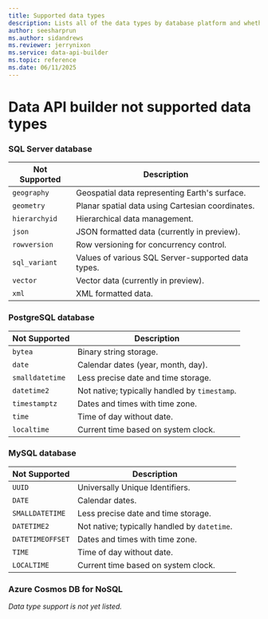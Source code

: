 ```yaml
---
title: Supported data types
description: Lists all of the data types by database platform and whether they're supported or not in Data API builder.
author: seesharprun
ms.author: sidandrews
ms.reviewer: jerrynixon
ms.service: data-api-builder
ms.topic: reference
ms.date: 06/11/2025
---
```


# Data API builder not supported data types

### SQL Server database

| **Not Supported**       | **Description**                                                |
|---------------------|----------------------------------------------------------------|
| `geography`         | Geospatial data representing Earth's surface.                  |
| `geometry`          | Planar spatial data using Cartesian coordinates.               |
| `hierarchyid`       | Hierarchical data management.                                  |
| `json`              | JSON formatted data (currently in preview).                                           |
| `rowversion`        | Row versioning for concurrency control.                        |
| `sql_variant`       | Values of various SQL Server-supported data types.             |
| `vector`               | Vector data (currently in preview).                                            |
| `xml`               | XML formatted data.                                            |

### PostgreSQL database

| **Not Supported**       | **Description**                                                |
|---------------------|----------------------------------------------------------------|
| `bytea`             | Binary string storage.                                         |
| `date`              | Calendar dates (year, month, day).                             |
| `smalldatetime`     | Less precise date and time storage.                            |
| `datetime2`         | Not native; typically handled by `timestamp`.                  |
| `timestamptz`       | Dates and times with time zone.                                |
| `time`              | Time of day without date.                                      |
| `localtime`         | Current time based on system clock.                            |

### MySQL database

| **Not Supported**       | **Description**                                                |
|---------------------|----------------------------------------------------------------|
| `UUID`              | Universally Unique Identifiers.                                |
| `DATE`              | Calendar dates.                                                |
| `SMALLDATETIME`     | Less precise date and time storage.                            |
| `DATETIME2`         | Not native; typically handled by `datetime`.                   |
| `DATETIMEOFFSET`    | Dates and times with time zone.                                |
| `TIME`              | Time of day without date.                                      |
| `LOCALTIME`         | Current time based on system clock.                            |

### Azure Cosmos DB for NoSQL

_Data type support is not yet listed._